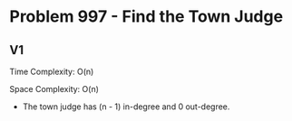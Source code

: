 # Problem 997 - Find the Town Judge

## V1

Time Complexity: O(n)

Space Complexity: O(n)

- The town judge has (n - 1) in-degree and 0 out-degree.
